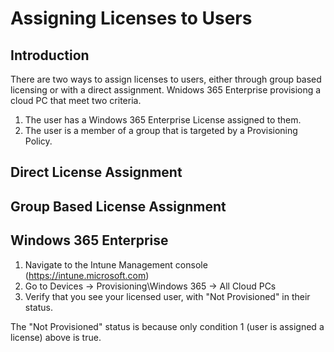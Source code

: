 # Assigning Licenses to Users

## Introduction

There are two ways to assign licenses to users, either through group based licensing or with a direct assignment. Wnidows 365 Enterprise provisiong a cloud PC that meet two criteria.

1. The user has a Windows 365 Enterprise License assigned to them.
2. The user is a member of a group that is targeted by a Provisioning Policy.

## Direct License Assignment

## Group Based License Assignment

## Windows 365 Enterprise

1. Navigate to the Intune Management console (https://intune.microsoft.com)
2. Go to Devices -> Provisioning\Windows 365 -> All Cloud PCs
3. Verify that you see your licensed user, with "Not Provisioned" in their status.

The "Not Provisioned" status is because only condition 1 (user is assigned a license) above is true.
